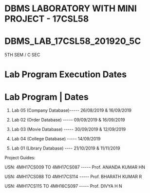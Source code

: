 # DBMS LABORATORY WITH MINI PROJECT - 17CSL58
# DBMS_LAB_17CSL58_201920_5C
5TH SEM / C SEC

# Lab Program Execution Dates
# Lab Program | Dates

1) Lab 05 (Company Database)----- 26/08/2019 & 16/09/2019

2) Lab 02 (Order Database) ----- 09/09/2019 & 16/09/2019

3) Lab 03 (Movie Database) ----- 30/09/2019 & 12/09/2019

4) Lab 04 (College Database) ----- 14/09/2019

5) Lab 01 (Library Database) ---- 21/10/2019 & 11/11/2019


Project Guides:

USN: 4MH17CS009 TO 4MH17CS087 ----- Prof. ANANDA KUMAR HN

USN: 4MH17CS088 TO 4MH17CS114 ----- Prof. BHARATH KUMAR R

USN: 4MH17CS115 TO 4MH16CS097 ----- Prof. DIVYA H N
